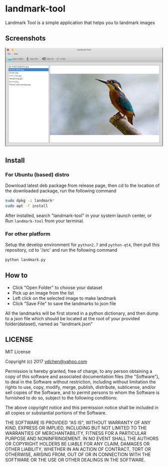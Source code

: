 # landmark-tool
Landmark Tool is a simple application that helps you to landmark images

## Screenshots

![landmark_pic1](screenshots/landmark_pic1.png)

## Install

### For Ubuntu (based) distro

Download latest deb package from release page, then cd to the location of the downloaded package, run the following command

```sh
sudo dpkg -i landmark*
sudo apt -f install
```

After installed, search "landmark-tool" in your system launch center, or    
Run `landmark-tool` from your terminal.

### For other platform

Setup the develop environment for `python2.7` and  `python-qt4`, then pull this repository, cd to '/src' and run the following command

```sh
python landmark.py
```

## How to

* Click "Open Folder" to choose your dataset
* Pick up an image from the list
* Left click on the selected image to make landmark
* Click "Save File" to save the landmarks to json file

All the landmarks will be first stored in a python dictionary, and then dump to a json file which should be located at the root of your provided folder(dataset), named as "landmark.json"

## LICENSE

MIT License

Copyright (c) 2017 ydchen@yahoo.com

Permission is hereby granted, free of charge, to any person obtaining a copy
of this software and associated documentation files (the "Software"), to deal
in the Software without restriction, including without limitation the rights
to use, copy, modify, merge, publish, distribute, sublicense, and/or sell
copies of the Software, and to permit persons to whom the Software is
furnished to do so, subject to the following conditions:

The above copyright notice and this permission notice shall be included in all
copies or substantial portions of the Software.

THE SOFTWARE IS PROVIDED "AS IS", WITHOUT WARRANTY OF ANY KIND, EXPRESS OR
IMPLIED, INCLUDING BUT NOT LIMITED TO THE WARRANTIES OF MERCHANTABILITY,
FITNESS FOR A PARTICULAR PURPOSE AND NONINFRINGEMENT. IN NO EVENT SHALL THE
AUTHORS OR COPYRIGHT HOLDERS BE LIABLE FOR ANY CLAIM, DAMAGES OR OTHER
LIABILITY, WHETHER IN AN ACTION OF CONTRACT, TORT OR OTHERWISE, ARISING FROM,
OUT OF OR IN CONNECTION WITH THE SOFTWARE OR THE USE OR OTHER DEALINGS IN THE
SOFTWARE.
